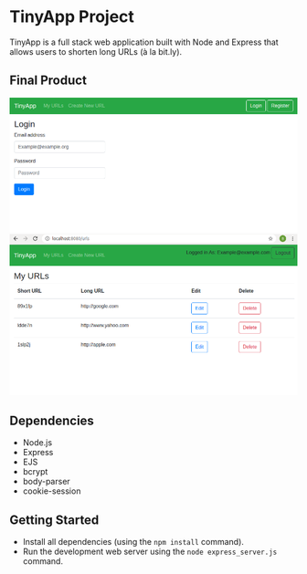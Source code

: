 # TinyApp Project

TinyApp is a full stack web application built with Node and Express that allows users to shorten long URLs (à la bit.ly).

## Final Product


!["Screenshot of login page"](https://github.com/BenjaminVincent/tinyapp/blob/master/docs/TinyApp-login.png?raw=true)
!["Screenshot of URLs page"](https://github.com/BenjaminVincent/tinyapp/blob/master/docs/TinyApp-urls.png?raw=true)


## Dependencies

- Node.js
- Express
- EJS
- bcrypt
- body-parser
- cookie-session

## Getting Started

- Install all dependencies (using the `npm install` command).
- Run the development web server using the `node express_server.js` command.